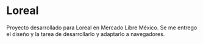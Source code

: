 # Loreal
Proyecto desarrollado para Loreal en Mercado Libre México. Se me entrego el diseño y la tarea de desarrollarlo y adaptarlo a navegadores.
